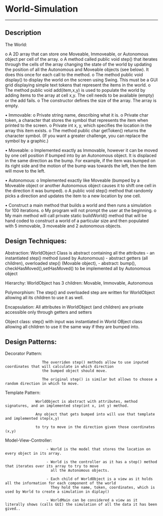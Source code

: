 # World-Simulation
________________________________________________________________________
Description
-------------
The World:

o A 2D array that can store one Moveable, Immoveable, or Autonomous object per cell of the array.
o A method called public void step() that iterates through the cells of the array changing the state of the world by updating the position of all    the Autonomous and Moveable objects (see below). It does this once for each call to the method.
o The method public void display() to display the world on the screen using Swing. This must be a GUI grid displaying simple text tokens that represent the items in the world.
o The method public void add(item,x,y) is used to populate the world by adding items to the array at cell x,y. The cell needs to be available (empty) or the add fails.
o The constructor defines the size of the array. The array is empty.

• Immovable:
o Private string name, describing what it is.
o Private char token, a character that stores the symbol that represents the item when printed to the screen.
o Private int x, y, which specifies the location in the array this item exists.
o The method public char getToken() returns the character symbol. (If you want a greater challenge, you can replace the symbol by a graphic.)

• Moveable:
o Implemented exactly as Immovable, however it can be moved by one cell position if bumped into by an Autonomous object. It is displaced in the same direction as the bump. For example, if the item was bumped on its right side and the motion of the bump was towards the left, then the item will move to the left.

• Autonomous:
o Implemented exactly like Moveable (bumped by a Moveable object or another Autonomous object causes it to shift one cell in the direction it was bumped).
o A public void step() method that randomly picks a direction and updates the item to a new location by one cell.

• Construct a main method that builds a world and then runs a simulation for 100 iterations.
o My program will not prompt the user at the beginning.
o My main method will call private static buildWorld() method that will be hand coded to construct a world of a particular size and then populated with 5 immovable, 3 moveable and 2 autonomous objects.



Design Techniques:
------------------
Abstraction: WorldObject Class is abstract containing all the attributes
             - an instantiated step() method (used by Autonomous)
             - abstract getters (all children), overloaded step() (Movable object),
             - abstract: bump(), checkHasMoved(),setHasMoved() to be implemented all by Autonomous object

Hierarchy: WorldObject has 3 children: Movable, Immovable, Autonomous

Polymorphism: The step() and overloaded step are written for WorldObject allowing all its children to use it as well.
              
Encapsulation: All attributes in WorldObject (and children) are private accessible only through getters and setters 

Object class: step() with input was instantiated in World OBject class allowing all children to use it the same way 
              if they are bumped into.

Design Patterns:
----------------

Decorator Pattern:   

                     The overriden step() methods allow to use inputed coordinates that will calculate in which direction
                     the bumped object should move.
                     
                     The original step() is similar but allows to choose a random direction in which to move.

Template Pattern: 

                  WorldObject is abstract with attributes, method signatures, and an implemented step(int x, int y) method.
                  
                  Any object that gets bumped into will use that template and implemented step(x,y)
                  
                  to try to move in the direction given those coordinates (x,y)
                  
Model-View-Controller: 

                       - World is the model that stores the location on every object in its array.
                       
                       - World is the controller as it has a step() method that iterates over its array to try to move
                         all the Autonomous objects.
                         
                       - Each child of WorldObject is a view as it holds all the information for each component of the world
                         They hold the name, token, coordinates, which is used by World to create a simulation in diplay()
                         
                       - WorldMain can be considered a view as it literally shows (calls GUI) the simulation of all the data it has been gived..
                       
